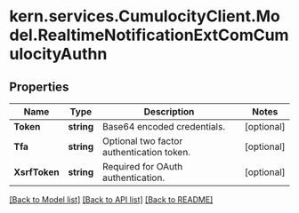 
# kern.services.CumulocityClient.Model.RealtimeNotificationExtComCumulocityAuthn

## Properties

Name | Type | Description | Notes
------------ | ------------- | ------------- | -------------
**Token** | **string** | Base64 encoded credentials. | [optional] 
**Tfa** | **string** | Optional two factor authentication token. | [optional] 
**XsrfToken** | **string** | Required for OAuth authentication. | [optional] 

[[Back to Model list]](../README.md#documentation-for-models)
[[Back to API list]](../README.md#documentation-for-api-endpoints)
[[Back to README]](../README.md)


